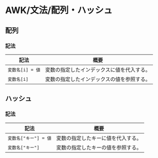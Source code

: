 # AWK/文法/配列・ハッシュ

## 配列

### 記法

| 記法             | 概要                                       |
| ---------------- | ------------------------------------------ |
| `変数名[i] = 値` | 変数の指定したインデックスに値を代入する。 |
| `変数名[i]`      | 変数の指定したインデックスの値を参照する。 |

## ハッシュ

### 記法

| 記法                  | 概要                               |
| --------------------- | ---------------------------------- |
| `変数名["キー"] = 値` | 変数の指定したキーに値を代入する。 |
| `変数名["キー"]`      | 変数の指定したキーの値を参照する。 |
